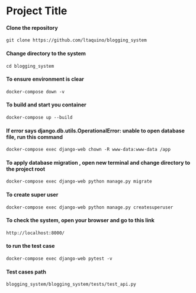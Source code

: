 
# Project Title

#### Clone the repository
`git clone https://github.com/ltaquino/blogging_system`

#### Change directory to the system
`cd blogging_system`

#### To ensure environment is clear
`docker-compose down -v`

#### To build and start you container
`docker-compose up --build`

#### If error says django.db.utils.OperationalError: unable to open database file, run this command
`docker-compose exec django-web chown -R www-data:www-data /app`


#### To apply database migration , open new terminal and change directory to the project root
`docker-compose exec django-web python manage.py migrate`

#### To create super user
`docker-compose exec django-web python manage.py createsuperuser`


#### To check the system, open your browser and go to this link
`http://localhost:8000/`

#### to run the test case
`docker-compose exec django-web pytest -v`

#### Test cases path
`blogging_system/blogging_system/tests/test_api.py`